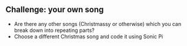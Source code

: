 ## Challenge: your own song

- Are there any other songs (Christmassy or otherwise) which you can break down into repeating parts?
- Choose a different Christmas song and code it using Sonic Pi
